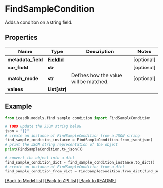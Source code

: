 # FindSampleCondition

Adds a condition on a string field.

## Properties

Name | Type | Description | Notes
------------ | ------------- | ------------- | -------------
**metadata_field** | [**FieldId**](FieldId.md) |  | [optional] 
**var_field** | **str** |  | [optional] 
**match_mode** | **str** | Defines how the value will be matched. | [optional] 
**values** | **List[str]** |  | 

## Example

```python
from icasdk.models.find_sample_condition import FindSampleCondition

# TODO update the JSON string below
json = "{}"
# create an instance of FindSampleCondition from a JSON string
find_sample_condition_instance = FindSampleCondition.from_json(json)
# print the JSON string representation of the object
print(FindSampleCondition.to_json())

# convert the object into a dict
find_sample_condition_dict = find_sample_condition_instance.to_dict()
# create an instance of FindSampleCondition from a dict
find_sample_condition_from_dict = FindSampleCondition.from_dict(find_sample_condition_dict)
```
[[Back to Model list]](../README.md#documentation-for-models) [[Back to API list]](../README.md#documentation-for-api-endpoints) [[Back to README]](../README.md)


